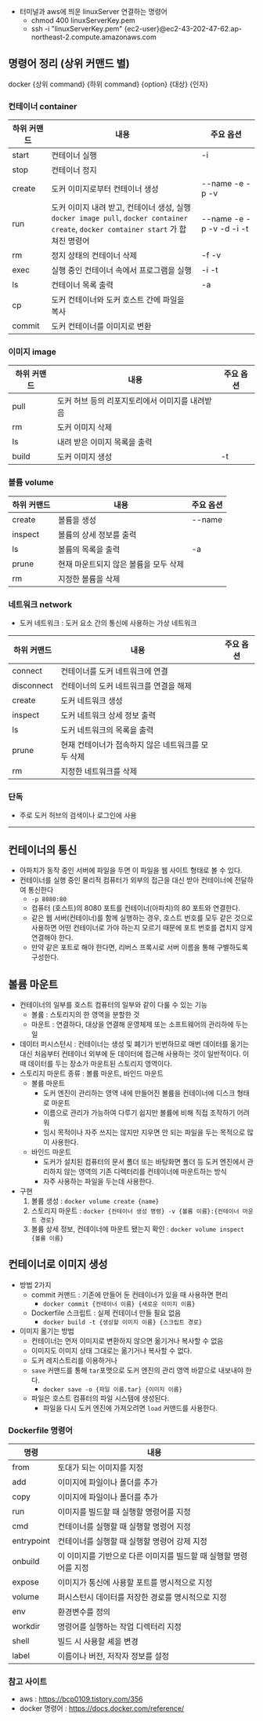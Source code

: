 - 터미널과 aws에 띄운 linuxServer 연결하는 명령어 
  - chmod 400 linuxServerKey.pem
  - ssh -i "linuxServerKey.pem" {ec2-user}@ec2-43-202-47-62.ap-northeast-2.compute.amazonaws.com

## 명령어 정리 (상위 커맨드 별)
docker {상위 command} {하위 command} {option} {대상} {인자} 
### 컨테이너 container
| 하위 커맨드 | 내용                                                         | 주요 옵션                |
| ----------- | ------------------------------------------------------------ | ------------------------ |
| start       | 컨테이너 실행                                                | -i                       |
| stop        | 컨테이너 정지                                                |                          |
| create      | 도커 이미지로부터 컨테이너 생성                              | --name -e -p -v          |
| run         | 도커 이미지 내려 받고, 컨테이너 생성, 실행<br /> `docker image pull`, `docker container create`, `docker comtainer start` 가 합쳐진 명령어 | --name -e -p -v -d -i -t |
| rm          | 정지 상태의 컨테이너 삭제                                    | -f -v                    |
| exec        | 실행 중인 컨테이너 속에서 프로그램을 실행                    | -i -t                    |
| ls          | 컨테이너 목록 출력                                           | -a                       |
| cp          | 도커 컨테이너와 도커 호스트 간에 파일을 복사                 |                          |
| commit      | 도커 컨테이너를 이미지로 변환                                |                          |

### 이미지 image
| 하위 커맨드 | 내용                                            | 주요 옵션 |
| ----------- | ----------------------------------------------- | --------- |
| pull        | 도커 허브 등의 리포지토리에서 이미지를 내려받음 |           |
| rm          | 도커 이미지 삭제                                |           |
| Is          | 내려 받은 이미지 목록을 출력                    |           |
| build       | 도커 이미지 생성                                | -t        |

### 볼륨 volume
| 하위 커맨드 | 내용                                  | 주요 옵션 |
| ----------- | ------------------------------------- | --------- |
| create      | 볼륨을 생성                           | --name    |
| inspect     | 볼륨의 상세 정보를 출력               |           |
| ls          | 볼륨의 목록을 출력                    | -a        |
| prune       | 현재 마운트되지 않은 볼륨을 모두 삭제 |           |
| rm          | 지정한 볼륨을 삭제                    |           |

### 네트워크 network
- 도커 네트워크 : 도커 요소 간의 통신에 사용하는 가상 네트워크 

| 하위 커맨드 | 내용                                               | 주요 옵션 |
| ----------- | -------------------------------------------------- | --------- |
| connect     | 컨테이너를 도커 네트워크에 연결                    |           |
| disconnect  | 컨테이너의 도커 네트워크를 연결을 해제             |           |
| create      | 도커 네트워크 생성                                 |           |
| inspect     | 도커 네트워크 상세 정보 출력                       |           |
| ls          | 도커 네트워크의 목록을 출력                        |           |
| prune       | 현재 컨테이너가 접속하지 않은 네트워크를 모두 삭제 |           |
| rm          | 지정한 네트워크를 삭제                             |           |

### 단독 
- 주로 도커 허브의 검색이나 로그인에 사용 

---
## 컨테이너의 통신
- 아파치가 동작 중인 서버에 파일을 두면 이 파일을 웹 사이트 형태로 볼 수 있다.
- 컨테이너를 실행 중인 물리적 컴퓨터가 외부의 접근을 대신 받아 컨테이너에 전달하여 통신한다
  - `-p 8080:80`
  - 컴퓨터 (호스트)의 8080 포트를 컨테이너(아파치)의 80 포트와 연결한다.
  - 같은 웹 서버(컨테이너)를 함께 실행하는 경우, 호스트 번호를 모두 같은 것으로 사용하면 어떤 컨테이너로 가야 하는지 모르기 때문에 포트 번호를 겹치지 않게 연결해야 한다.
  - 만약 같은 포트로 해야 한다면, 리버스 프록시로 서버 이름을 통해 구별하도록 구성한다. 

## 볼륨 마운트
- 컨테이너의 일부를 호스트 컴퓨터의 일부와 같이 다룰 수 있는 기능 
  - 볼륨 : 스토리지의 한 영역을 분할한 것
  - 마운트 : 연결하다, 대상을 연결해 운영체제 또는 소프트웨어의 관리하에 두는 일
- 데이터 퍼시스턴시 : 컨테이너는 생성 및 폐기가 빈번하므로 매번 데이터를 옮기는 대신 처음부터 컨테이너 외부에 둔 데이터에 접근해 사용하는 것이 일반적이다. 이때 데이터를 두는 장소가 마운트된 스토리지 영역이다.
- 스토리지 마운트 종류 : 볼륨 마운트, 바인드 마운트
  - 볼륨 마운트 
    - 도커 엔진이 관리하는 영역 내에 만들어진 볼륨을 컨테이너에 디스크 형태로 마운트 
    - 이름으로 관리가 가능하여 다루기 쉽지만 볼륨에 비해 직접 조작하기 어려워
    - 임시 목적이나 자주 쓰지는 않지만 지우면 안 되는 파일을 두는 목적으로 많이 사용한다.
  - 바인드 마운트
    - 도커가 설치된 컴퓨터의 문서 폴더 또는 바탕화면 폴더 등 도커 엔진에서 관리하지 않는 영역의 기존 디렉터리를 컨테이너에 마운트하는 방식 
    - 자주 사용하는 파일을 두는데 사용한다.
- 구현
  1. 볼륨 생성 : `docker volume create {name}`
  2. 스토리지 마운트 : `docker {컨테이너 생성 명령} -v {볼륨 이름}:{컨테이너 마운트 경로}`
  3. 볼륨 상세 정보, 컨테이너에 마운트 됐는지 확인 : `docker volume inspect {볼륨 이름}`

## 컨테이너로 이미지 생성
- 방법 2가지 
  - commit 커맨드 : 기존에 만들어 둔 컨테이너가 있을 때 사용하면 편리 
    - `docker commit {컨테이너 이름} {새로운 이미지 이름}`
  - Dockerfile 스크립트 : 실제 컨테이너 만들 필요 없음
    - `docker build -t {생성할 이미지 이름} {스크립트 경로}`
- 이미지 옮기는 방법
  - 컨테이너는 먼저 이미지로 변환하지 않으면 옮기거나 복사할 수 없음
  - 이미지도 이미지 상태 그대로는 옮기거나 복사할 수 없다.
  - 도커 레지스트리를 이용하거나
  - `save` 커맨드를 통해 `tar`포맷으로 도커 엔진의 관리 영역 바깥으로 내보내야 한다.
    - `docker save -o {파일 이름.tar} {이미지 이름}`
  - 파일은 호스트 컴퓨터의 파일 시스템에 생성된다.
    - 파일을 다시 도커 엔진에 가져오려면 `load` 커맨드를 사용한다.

### Dockerfile 명령어
| 명령       | 내용                                                         |
| ---------- | ------------------------------------------------------------ |
| from       | 토대가 되는 이미지를 지정                                    |
| add        | 이미지에 파일이나 폴더를 추가                                |
| copy       | 이미지에 파일이나 폴더를 추가                                |
| run        | 이미지를 빌드할 때 실행할 명령어를 지정                      |
| cmd        | 컨테이너를 실행할 때 실행할 명령어 지정                      |
| entrypoint | 컨테이너를 실행할 때 실행할 명령어 강제 지정                 |
| onbuild    | 이 이미지를 기반으로 다른 이미지를 빌드할 때 실행할 명령어를 지정 |
| expose     | 이미지가 통신에 사용할 포트를 명시적으로 지정                |
| volume     | 퍼시스턴시 데이터를 저장한 경로를 명시적으로 지정            |
| env        | 환경변수를 정의                                              |
| workdir    | 명령어를 실행하는 작업 디렉터리 지정                         |
| shell      | 빌드 시 사용할 셰을 변경                                     |
| label      | 이름이나 버전, 저작자 정보를 설정                            |

### 참고 사이트
- aws : https://bcp0109.tistory.com/356
- docker 명령어 : https://docs.docker.com/reference/